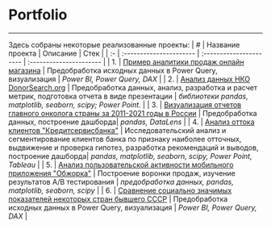 # Portfolio
***
Здесь собраны некоторые реализованные проекты:
| # | Название проекта | Описание | Стек | 
| :- | :---------------------- | :---------------------- | :---------------------- |
| 1. | [Пример аналитики продаж онлайн магазина](https://github.com/IGOR-M97/Portfolio/tree/main/PowerBI_%D0%90%D0%BD%D0%B0%D0%BB%D0%B8%D1%82%D0%B8%D0%BA%D0%B0_%D0%BF%D1%80%D0%BE%D0%B4%D0%B0%D0%B6_%D0%BE%D0%BD%D0%BB%D0%B0%D0%B9%D0%BD_%D0%BC%D0%B0%D0%B3%D0%B0%D0%B7%D0%B8%D0%BD%D0%B0) | Предобработка исходных данных в Power Query, визуализация | *Power BI, Power Query, DAX* |
| 2. | [Анализ данных НКО DonorSearch.org](https://github.com/IGOR-M97/Portfolio/tree/main/DonorSearch) |  Предобработка данных, анализ, разработка и расчет метрик, подготовка отчета в виде презентации | *библиотеки pandas, matplotlib, seaborn, scipy; Power Point.* |
| 3. | [Визуализация отчетов главного онколога страны за 2011-2021 годы в России](https://github.com/IGOR-M97/Portfolio/tree/main/Onkology_Russia) | Предобработка данных, построение дашборда| *pandas, DataLens* |
| 4. | [Анализ оттока клиентов "Кредитсервисбанка"](https://github.com/IGOR-M97/Portfolio/tree/main/KreditserviceBank) | Исследовательский анализ и сегментирование клиентов банка по признаку наиболее отточных, выдвижение и проверка гипотез, разработка рекомендаций и выводов, построение дашборда| *pandas, matplotlib, seaborn, scipy, Power Point, Tableau* |
| 5. | [Анализ пользовательской активности мобильного приложения "Обжорка"](https://github.com/IGOR-M97/Portfolio/tree/main/App%20%22Obzhorka%22) | Построение воронки продаж, изучение результатов А/В тестирования | *предобработка данных, pandas, matplotlib, seaborn, scipy* |
| 6. | [Сравнение социально значимых показателей некоторых стран бывшего СССР](https://github.com/IGOR-M97/Portfolio/tree/main/Example_PowerBI) | Предобработка исходных данных в Power Query, визуализация | *Power BI, Power Query, DAX* |

